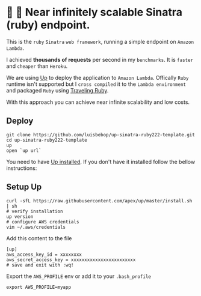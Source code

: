 # 🚀 👀 Near infinitely scalable Sinatra (ruby) endpoint.

This is the `ruby` `Sinatra` `web framework`, running a simple endpoint on `Amazon Lambda`.

I achieved **thousands of requests** per second in my `benchmarks`. It is `faster` and `cheaper` than `Heroku`.

We are using [Up](https://github.com/apex/up/) to deploy the application to `Amazon Lambda`. Offically `Ruby` runtime isn't supported but I `cross compiled` it to the `Lambda environment` and packaged `Ruby` using [Traveling Ruby](https://github.com/phusion/traveling-ruby). 

With this approach you can achieve near infinite scalability and low costs.

## Deploy

```shell
git clone https://github.com/luisbebop/up-sinatra-ruby222-template.git
cd up-sinatra-ruby222-template
up
open `up url`
```

You need to have [Up installed](http://up.docs.apex.sh/#installation). If you don't have it installed follow the bellow instructions:

## Setup Up

```shell
curl -sfL https://raw.githubusercontent.com/apex/up/master/install.sh | sh
# verify installation
up version
# configure AWS credentials
vim ~/.aws/credentials
```
Add this content to the file

```
[up]
aws_access_key_id = xxxxxxxx
aws_secret_access_key = xxxxxxxxxxxxxxxxxxxxxxxx
# save and exit with :wq!
```

Export the `AWS_PROFILE` env or add it to your `.bash_profile`

```
export AWS_PROFILE=myapp
```